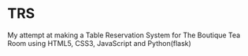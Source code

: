# TRS
My attempt at making a Table Reservation System for The Boutique Tea Room using HTML5, CSS3, JavaScript and Python(flask)  
